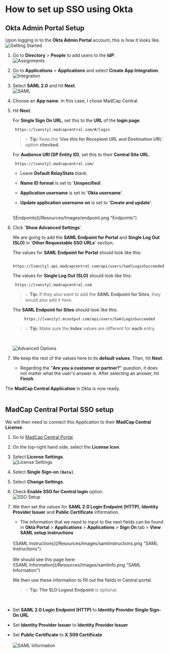 # How to set up SSO using Okta

## Okta Admin Portal Setup
Upon logging in to the **Okta Admin Portal** account, this is how it looks like.
	<br />
![Getting Started](/Resources/Images/gettingstarted.png "Getting Started")

1. Go to **Directory** > **People** to add users to the **IdP**.
   <br />
![Assignments](/Resources/Images/assignments.png "Assignments")

1. Go to **Applications** > **Applications** and select **Create App Integration**.
   <br />
![Integration](/Resources/Images/integration.png "Create App Integration")

1. Select **SAML 2.0** and hit **Next**.
	<br />
![SAML](/Resources/Images/saml2.0.png "SAML 2.0")

1. Choose an **App name**. In this case, I chose MadCap Central. 
   
2. Hit **Next**.

	For **Single Sign On URL**, set this to the **URL** of the **login page**.

		https://[vanity].madcapcentral.com/#/login

	> :bulb: **Tip:** Keep the '**Use this for Recepient URL and Destination URL**' option **checked**.


	For **Audience URI (SP Entity ID)**, set this to their **Central Site URL**.

		https://[vanity].madcapcentral.com/

	- Leave **Default RelayState** blank.

	- **Name ID format** is set to '**Unspecified**'.

	- **Application username** is set to '**Okta username**'.

	- **Update application username on** is set to '**Create and update**'.
	<br />
	![Endpoints](/Resources/Images/endpoint.png "Endpoints")

6. Click '**Show Advanced Settings**'.

	We are going to add the **SAML Endpoint for Portal** and **Single Log Out (SLO)** in '**Other Requestable SSO URLs**' section. 

	The values for **SAML Endpoint for Portal** should look like this:

		https://[vanity].api.madcapcentral.com/api/users/SamlLoginSucceeded

	The values for **Single Log Out (SLO)** should look like this:

		https://[vanity].madcapcentral.com

	> :bulb: **Tip:** If they also want to add the **SAML Endpoint for Sites**, they would also add it here.
	
	The **SAML Endpoint for Sites** should look like this:

			https://[vanity].mcoutput.com/api/users/SamlLoginSucceeded	
	
	> :bulb: **Tip:** Make sure the **Index** values are different for **each** entry.
	<br />

	![Advanced Options](/Resources/Images/advancedoptions.png "Advanced Options")

7. We keep the rest of the values here to its **default values**. Then, hit **Next**.

   - Regarding the "**Are you a customer or partner?**" question, it does not matter what the user's answer is. After selecting an answer, hit **Finish**.

The **MadCap Central Application** in Okta is now ready. 
<br />
<br />

## MadCap Central Portal SSO setup

We will then need to connect this Application to their **MadCap Central License**.

1. Go to [MadCap Central Portal](portal.madcapcentral.com "MadCap Central").
2. On the top-right hand side, select the **License Icon**.
3. Select **License Settings**.
   <br />
   ![License Settings](/Resources/Images/cen_licensesettings.png "License Settings")
4. Select **Single Sign-on `[Beta]`**.
5. Select **Change Settings**.
   
6. Check **Enable SSO for Central login** option.
   <br />
   ![SSO Setup](/Resources/Images/sso_setup.png "SSO Setup")
7. We then set the values for **SAML 2.0 Login Endpoint (HTTP)**, **Identity Provider Issuer** and **Public Certificate** information.
   - The information that we need to input to the next fields can be found in **Okta Portal** > **Applications** > **Applications** > **Sign On** tab > **View SAML setup instructions**
  	<br />
		![SAML Instructions](/Resources/Images/samlinstructions.png "SAML Instructions")
	<br />
	<br />
	We should see this page here:
	<br />
		![SAML Information](/Resources/Images/samlinfo.png "SAML Information")

	We then use these information to fill out the fields in Central portal.

   > :bulb: **Tip:** **The SLO Logout Endpoint** is optional.
<br />

   - Set **SAML 2.0 Login Endpoint (HTTP)** to **Identity Provider Single Sign-On URL**
  
   - Set **Identity Provider Issuer** to **Identity Provider Issuer**
   - Set **Public Certificate** to **X.509 Certificate**
	<br />
	<br />
	![SAML Information](/Resources/Images/xrefsamlinfo.png "SAML Information")










